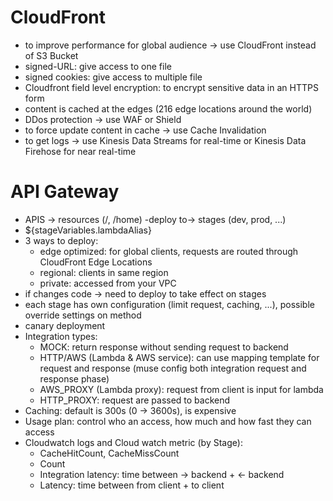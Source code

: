 
# CloudFront
- to improve performance for global audience -> use CloudFront instead of S3 Bucket
- signed-URL: give access to one file
- signed cookies: give access to multiple file
- Cloudfront field level encryption: to encrypt sensitive data in an HTTPS form
- content is cached at the edges (216 edge locations around the world)
- DDos protection -> use WAF or Shield
- to force update content in cache -> use Cache Invalidation
- to get logs -> use Kinesis Data Streams for real-time or Kinesis Data Firehose for near real-time


# API Gateway
- APIS -> resources (/, /home) -deploy to-> stages (dev, prod, ...) 
- ${stageVariables.lambdaAlias} 
- 3 ways to deploy:
  + edge optimized: for global clients, requests are routed through CloudFront Edge Locations
  + regional: clients in same region
  + private: accessed from your VPC
- if changes code -> need to deploy to take effect on stages
- each stage has own configuration (limit request, caching, ...),  possible override settings on method
- canary deployment
- Integration types:
  + MOCK: return response without sending request to backend
  + HTTP/AWS (Lambda & AWS service): can use mapping template for request and response (muse config both integration request and response phase) 
  + AWS_PROXY (Lambda proxy): request from client is input for lambda
  + HTTP_PROXY: request are passed to backend
- Caching: default is 300s (0 -> 3600s), is expensive
- Usage plan: control who an access, how much and how fast they can access
- Cloudwatch logs and Cloud watch metric (by Stage): 
  + CacheHitCount, CacheMissCount
  + Count
  + Integration latency: time between -> backend + <- backend
  + Latency: time between from client + to client
